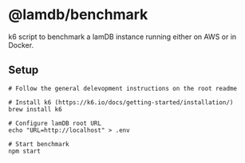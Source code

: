 # @lamdb/benchmark

k6 script to benchmark a lamDB instance running either on AWS or in Docker.

## Setup

```
# Follow the general delevopment instructions on the root readme

# Install k6 (https://k6.io/docs/getting-started/installation/)
brew install k6

# Configure lamDB root URL
echo "URL=http://localhost" > .env

# Start benchmark
npm start
```
